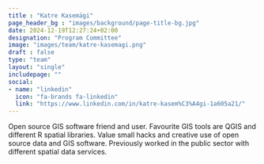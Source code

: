 ```yaml
---
title : "Katre Kasemägi"
page_header_bg : "images/background/page-title-bg.jpg"
date: 2024-12-19T12:27:24+02:00
designation: "Program Committee"
image: "images/team/katre-kasemagi.png"
draft : false
type: "team"
layout: "single"
includepage: ""
social:
- name: "linkedin"
  icon: "fa-brands fa-linkedin"
  link: "https://www.linkedin.com/in/katre-kasem%C3%A4gi-1a605a21/"
---
```


Open source GIS software friend and user. Favourite GIS tools are QGIS and
different R spatial libraries. Value small hacks and creative use of open
source data and GIS software. Previously worked in the public sector with
different spatial data services.

